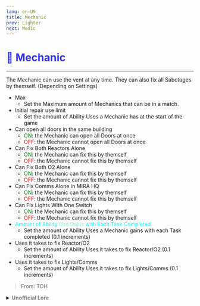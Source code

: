 ```yaml
---
lang: en-US
title: Mechanic
prev: Lighter
next: Medic
---
```


# <font color="#3131f6">🔧 <b>Mechanic</b></font> <Badge text="Support" type="tip" vertical="middle"/>
---

The Mechanic can use the vent at any time. They can also fix all Sabotages by themself. (Depending on Settings)
* Max
  * Set the Maximum amount of Mechanics that can be in a match.
* Initial repair use limit
  * Set the amount of Ability Uses a Mechanic has at the start of the game
* Can open all doors in the same building
  * <font color=green>ON</font>: the Mechanic can open all Doors at once
  * <font color=red>OFF</font>: the Mechanic cannot open all Doors at once
* Can Fix Both Reactors Alone
  * <font color=green>ON</font>: the Mechanic can fix this by themself
  * <font color=red>OFF</font>: the Mechanic cannot fix this by themself
* Can Fix Both O2 Alone
  * <font color=green>ON</font>: the Mechanic can fix this by themself
  * <font color=red>OFF</font>: the Mechanic cannot fix this by themself
* Can Fix Comms Alone in MIRA HQ
  * <font color=green>ON</font>: the Mechanic can fix this by themself
  * <font color=red>OFF</font>: the Mechanic cannot fix this by themself
* Can Fix Lights With One Switch
  * <font color=green>ON</font>: the Mechanic can fix this by themself
  * <font color=red>OFF</font>: the Mechanic cannot fix this by themself
* <font color=#00ffff>Amount of Ability</font> <font color=#7fffd2>Use Gains</font> <font color=#00ffff>with Each Task Completed</font>
  * Set the amount of Ability Uses a Mechanic gains with each Task completed (0.1 increments)
* Uses it takes to fix Reactor/O2
  * Set the amount of Ability Uses it takes to fix Reactor/O2 (0.1 increments)
* Uses it takes to fix Lights/Comms
  * Set the amount of Ability Uses it takes to fix Lights/Comms (0.1 increments)

> From: TOH

<details>
<summary><b><font color=gray>Unofficial Lore</font></b></summary>

Placeholder: This role is a ROLE OH EM GOSH
> Submitted by: Member
</details>